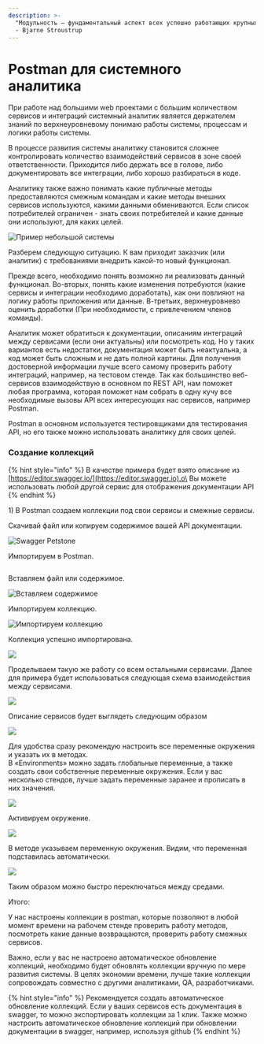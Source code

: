```yaml
---
description: >-
  "Модульность — фундаментальный аспект всех успешно работающих крупных систем."
  - Bjarne Stroustrup
---
```


# Postman для системного аналитика

При работе над большими web проектами с большим количеством сервисов и интеграций системный аналитик является держателем знаний по верхнеуровневому понимаю работы системы, процессам и логики работы системы.

В процессе развития системы аналитику становится сложнее контролировать количество взаимодействий сервисов в зоне своей ответственности. Приходится либо держать все в голове, либо документировать все интеграции, либо хорошо разбираться в коде.

Аналитику также важно понимать какие публичные методы предоставляются смежным командам и какие методы внешних сервисов используются, какими данными обмениваются. Если список потребителей ограничен - знать своих потребителей и какие данные они используют, для каких целей.

![Пример небольшой системы](<../../.gitbook/assets/Аналитика - Сервисы в зоне ответственности.jpg>)

Разберем следующую ситуацию. К вам приходит заказчик (или аналитик) с требованиями внедрить какой-то новый функционал.&#x20;

Прежде всего, необходимо понять возможно ли реализовать данный функционал. Во-вторых, понять какие изменения потребуются (какие сервисы и интеграции необходимо доработать), как они повлияют на логику работы приложения или данные. В-третьих, верхнеуровнево оценить доработки (При необходимости, с привлечением членов команды).&#x20;

Аналитик может обратиться к документации, описаниям интеграций между сервисами (если они актуальны) или посмотреть код. Но у таких вариантов есть недостатки, документация может быть неактуальна, а код может быть сложным и не дать полной картины. Для получения достоверной информации лучше всего самому проверить работу интеграций, например, на тестовом стенде. Так как большинство веб-сервисов взаимодействую в основном по REST API, нам поможет любая программа, которая поможет нам собрать в одну кучу все необходимые вызовы API всех интересующих нас сервисов, например Postman.&#x20;

Postman в основном используется тестировщиками для тестирования API, но его также можно использовать аналитику для своих целей.

### Создание коллекций

{% hint style="info" %}
В качестве примера будет взято описание из [https://editor.swagger.io/](https://editor.swagger.io).о\
Вы можете использовать любой другой сервис для отображения документации API
{% endhint %}

1\) В Postman создаем коллекции под свои сервисы и смежные сервисы.

Скачивай файл или копируем содержимое вашей API документации.&#x20;

![Swagger Petstone](<../../.gitbook/assets/Снимок экрана 2022-04-25 в 16.27.35.png>)

Импортируем в Postman.

<img src="../../.gitbook/assets/Снимок экрана 2022-04-25 в 16.30.11.png" alt="" data-size="original">

Вставляем файл или содержимое.&#x20;

![Вставляем содержимое](<../../.gitbook/assets/Снимок экрана 2022-04-25 в 16.36.02.png>)

Импортируем коллекцию.

![Импортируем коллекцию](<../../.gitbook/assets/Снимок экрана 2022-04-25 в 16.36.16 (1).png>)

Коллекция успешно импортирована.&#x20;

![](<../../.gitbook/assets/Снимок экрана 2022-04-25 в 18.44.26.png>)

Проделываем такую же работу со всем остальными сервисами. Далее для примера будет использоваться следующая схема взаимодействия между сервисами.

![](../../.gitbook/assets/Интеграции\_.jpg)

Описание сервисов будет выглядеть следующим образом

![](<../../.gitbook/assets/Снимок экрана 2022-04-25 в 17.40.38.png>)

Для удобства сразу рекомендую настроить все переменные окружения и указать их в методах. \
В «Environments» можно задать глобальные переменные, а также создать свои собственные переменные окружения. Если у вас несколько стендов, лучше задать переменные заранее и прописать в них значения.

![](<../../.gitbook/assets/Снимок экрана 2022-04-25 в 18.01.35.png>)

Активируем окружение.

![](<../../.gitbook/assets/Снимок экрана 2022-04-25 в 18.05.31.png>)

В методе указываем переменную окружения. Видим, что переменная подставилась автоматически.

![](<../../.gitbook/assets/Снимок экрана 2022-04-25 в 18.23.44.png>)

Таким образом можно быстро переключаться между средами.&#x20;

Итого:&#x20;

У нас настроены коллекции в postman, которые позволяют в любой момент времени на рабочем стенде проверить работу методов, посмотреть какие данные возвращаются, проверить работу смежных сервисов.&#x20;

Важно, если у вас не настроено автоматическое обновление коллекций, необходимо будет обновлять коллекции вручную по мере развития системы. В целях экономии времени, лучше такие коллекции сопровождать совместно с другими аналитиками, QA, разработчиками.&#x20;

{% hint style="info" %}
Рекомендуется создать автоматическое обновление коллекций. Если у ваших сервисов есть документация в swagger, то можно экспортировать коллекции за 1 клик. Также можно настроить автоматическое обновление коллекций при обновлении документации в swagger, например, используя github
{% endhint %}
